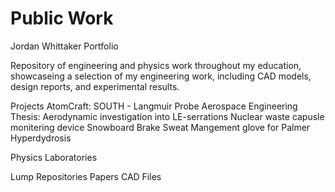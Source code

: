 # Public Work
Jordan Whittaker Portfolio

Repository of engineering and physics work throughout my education, showcaseing a selection of my engineering work, including CAD models, design reports, and experimental results.

Projects
    AtomCraft: SOUTH
        - Langmuir Probe
    Aerospace Engineering Thesis: Aerodynamic investigation into LE-serrations
    Nuclear waste capusle monitering device
    Snowboard Brake
    Sweat Mangement glove for Palmer Hyperdydrosis

Physics Laboratories
    


Lump Repositories
    Papers
    CAD Files

